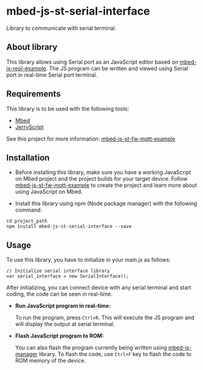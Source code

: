 # mbed-js-st-serial-interface
Library to communicate with serial terminal.

## About library
This library allows using Serial port as an JavaScript editor based on [mbed-js-repl-example](https://github.com/ARMmbed/mbed-js-repl-example). The JS program can be written and viewed using Serial port in real-time Serial port terminal. 

## Requirements
This library is to be used with the following tools:
* [Mbed](https://www.mbed.com/en/platform/mbed-os/)
* [JerryScript](https://github.com/jerryscript-project/jerryscript)

See this project for more information: [mbed-js-st-fw-mqtt-example](https://github.com/STMicroelectronics-CentralLabs/mbed-js-st-examples/tree/master/mbed-js-st-fw-mqtt-example)

## Installation
* Before installing this library, make sure you have a working JavaScript on Mbed project and the project builds for your target device.
Follow [mbed-js-st-fw-mqtt-example](https://github.com/STMicroelectronics-CentralLabs/mbed-js-st-examples/tree/master/mbed-js-st-fw-mqtt-example) to create the project and learn more about using JavaScript on Mbed.

* Install this library using npm (Node package manager) with the following command:
```
cd project_path
npm install mbed-js-st-serial-interface --save
```

## Usage
To use this library, you have to initialize in your main.js as follows:
```
// Initialize serial interface library
var serial_interface = new SerialInterface();

```
After initializing, you can connect device with any serial terminal and start coding, the code can be seen in real-time.

* __Run JavaScript program in real-time:__

    To run the program, press `Ctrl+R`. This will execute the JS program and will display the output at serial terminal.

* __Flash JavaScript program to ROM:__

    You can also flash the program currently being written using [mbed-js-manager](https://github.com/syed-zeeshan/mbed-js-manager) library. To flash the code, use `Ctrl+F` key to flash the code to ROM memory of the device.

